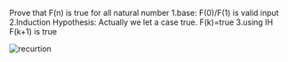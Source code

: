 Prove that F(n) is true for all natural number 
1.base: F(0)/F(1) is valid input
2.Induction Hypothesis: Actually we let a case true. F(k)=true
3.using IH F(k+1) is true

![recurtion](https://user-images.githubusercontent.com/67068215/138455276-69a5f63a-25e8-4a40-8523-c289f63fbbd9.png)
